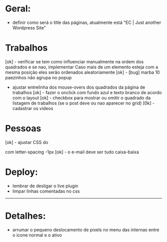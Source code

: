 # Geral:

- definir como será o title das páginas, atualmente está "EC | Just another Wordpress Site"

# Trabalhos
[ok] - verificar se tem como influenciar manualmente na ordem dos quadrados e se nao, implementar
	Caso mais de um elemento esteja com a mesma posição eles serão ordenados aleatoriamente
[ok] - [bug] marba 10 paezinhos não agrupa no popup
- ajustar entrelinha dos mouse-overs dos quadrados da página de trabalhos
[ok] - fazer o onclick com fundo azul e texto branco de acordo com o layout
[ok] - checkbox para mostrar ou omitir o quadrado da listagem de trabalhos (se o post deve ou nao aparecer no grid)
[0k] - cadastrar os vídeos

# Pessoas
[ok] - ajustar CSS do <p> com letter-spacing -1px
[ok] - o e-mail deve ser tudo caixa-baixa

# Deploy:

- lembrar de desligar o live plugin
- limpar linhas comentadas no css

-------------------------------------------------------------------------------
# Detalhes:

- arrumar o pequeno deslocamento de pixels no menu das internas entre o icone normal e o ativo